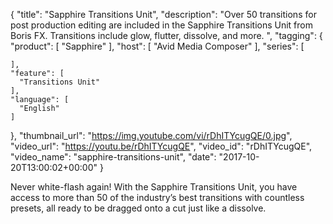 {
  "title": "Sapphire Transitions Unit",
  "description": "Over 50 transitions for post production editing are included in the Sapphire Transitions Unit from Boris FX. Transitions include glow, flutter, dissolve, and more. ",
  "tagging": {
    "product": [
      "Sapphire"
    ],
    "host": [
      "Avid Media Composer"
    ],
    "series": [

    ],
    "feature": [
      "Transitions Unit"
    ],
    "language": [
      "English"
    ]
  },
  "thumbnail_url": "https://img.youtube.com/vi/rDhITYcugQE/0.jpg",
  "video_url": "https://youtu.be/rDhITYcugQE",
  "video_id": "rDhITYcugQE",
  "video_name": "sapphire-transitions-unit",
  "date": "2017-10-20T13:00:02+00:00"
}


Never white-flash again! With the Sapphire Transitions Unit, you have access to more than 50 of the industry’s best transitions with countless presets, all ready to be dragged onto a cut just like a dissolve.
